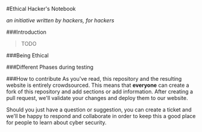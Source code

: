 #Ethical Hacker's Notebook

*an initiative written by hackers, for hackers*

###Introduction

> TODO

###Being Ethical

###Different Phases during testing

###How to contribute
As you've read, this repository and the resulting website is entirely crowdsourced. This means that **everyone** can create a fork of this repository and add sections or add information. After creating a pull request, we'll validate your changes and deploy them to our website.

Should you just have a question or suggestion, you can create a ticket and we'll be happy to respond and collaborate in order to keep this a good place for people to learn about cyber security.
